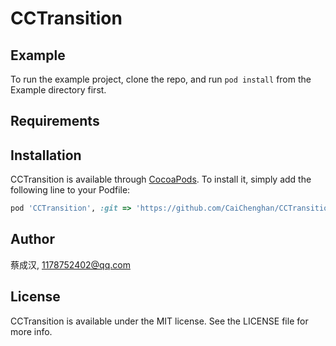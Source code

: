 # CCTransition

## Example

To run the example project, clone the repo, and run `pod install` from the Example directory first.

## Requirements

## Installation

CCTransition is available through [CocoaPods](https://cocoapods.org). To install
it, simply add the following line to your Podfile:

```ruby
pod 'CCTransition', :git => 'https://github.com/CaiChenghan/CCTransition.git', :tag => '1.0.0'
```

## Author

蔡成汉, 1178752402@qq.com

## License

CCTransition is available under the MIT license. See the LICENSE file for more info.
